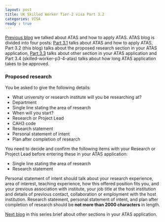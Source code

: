 ```yaml
---
layout: post
title: UK Skilled Worker Tier-2 visa Part 3.2
categories: VISA
ready : true
---
```


[Previous blog](skilled-worker-p3-1-atas) we talked about ATAS and how to apply ATAS. 
ATAS blog is divided into four posts: [Part 3.1](skilled-worker-p3-1-atas) talks about 
ATAS and how to apply ATAS, Part 3.2 (this blog) talks about the proposed research 
section in your ATAS application, [Part 3.3](skilled-worker-p3-3-atas) talks 
about other section in your ATAS application and
Part 3.4 (skilled-worker-p3-4-atas) talks about how long ATAS application takes to be approved.

### Proposed research

You be asked to give the following details:

* What university or research institute will you be researching at?
* Department
* Single line stating the area of research
* When will you start?
* Research or Project Lead
* CAH3 code
* Research statement
* Personal statement of intent
* Plan after completion of research

You need to decide and confirm the following items with your Research or 
Project Lead before entering these in your ATAS application:

* Single line stating the area of research
* Research statement

Personal statement of intent should talk about your research experience, 
area of interest, teaching experience, how this offered position fits you, and  
your previous association with institute, your job title at the host institution 
and details of previous contact, collaboration or employment with the host 
institution. Research statement, personal statement of intent, and plan after 
completion of research should be **not more than 2000 characters** in length.

[Next blog](skilled-worker-p3-3-atas) in this series brief about other 
sections in your ATAS application.